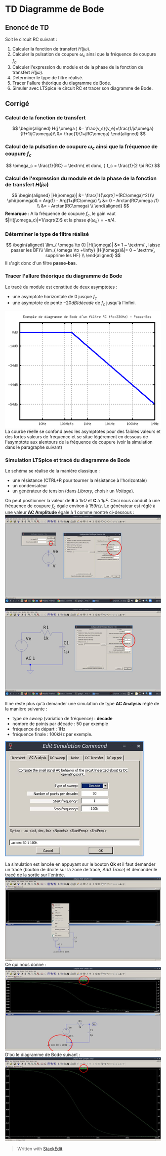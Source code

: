 ﻿# TD Diagramme de Bode

## Enoncé de TD
Soit le circuit RC suivant :

 1. Calculer la fonction de transfert $H(j\omega)$. 
 2. Calculer la pulsation de coupure $\omega_c$ ainsi que la fréquence de coupure $f_c$. 
 3. Calculer l'expression du module et de la phase de la fonction de transfert $H(j\omega)$.
 4. Déterminer le type de filtre réalisé.
 5. Tracer l'allure théorique du diagramme de Bode. 
 6. Simuler avec LTSpice le circuit RC et tracer son diagramme de Bode.

## Corrigé

### Calcul de la fonction de transfert
$$
\begin{aligned}
H(j \omega ) &= \frac{v_s}{v_e}=\frac{1/jc\omega}{R+1/jC\omega}\\
&= \frac{1}{1+jRC\omega}
\end{aligned}
$$
### Calcul de la pulsation de coupure $\omega_c$ ainsi que la fréquence de coupure $f_c$
$$
\omega_c = \frac{1}{RC} ~ \textrm{ et donc, } f_c = \frac{1}{2 \pi RC}
$$
### Calcul de l'expression du module et de la phase de la fonction de transfert $H(j\omega)$
$$
\begin{aligned}
|H(j\omega)| &= \frac{1}{\sqrt{1+(RC\omega)^2}}\\
\phi(j\omega)& = Arg(1) - Arg(1+jRC\omega) \\
&= 0 - Arctan(RC\omega /1) \\
&= - Arctan(RC\omega) \\
\end{aligned} 
$$
**Remarque** : A la fréquence de coupure $f_c$, le gain vaut $|H(j\omega_c)|=1/\sqrt(2)$ et la phase $\phi(\omega_c)=-\pi/4$.

### Déterminer le type de filtre réalisé
$$
\begin{aligned}
\lim_{ \omega \to 0} |H(j\omega)| &= 1 ~ \textrm{ , laisse passer les BF}\\
\lim_{ \omega \to +\infty} |H(j\omega)&|= 0 ~ \textrm{, supprime les HF} \\
\end{aligned}
$$
Il s'agit donc d'un filtre **passe-bas**.

### Tracer l'allure théorique du diagramme de Bode
Le tracé du module est constitué de deux asymptotes :
* une asymptote horizontale de $0$ jusque $f_c$
* une asymptote de pente $-20dB/décade$ de $f_c$ jusqu'à l'infini.

![enter image description here](https://github.com/sl4iut3/Documents/raw/master/M1104/bodeRC.png)
La courbe réelle se confond avec les asymptotes pour des faibles valeurs et des fortes valeurs de fréquence et se situe légèrement en dessous de l'asymptote aux alentours de la fréquence de coupure (voir la simulation dans le paragraphe suivant)

### Simulation LTSpice et tracé du diagramme de Bode

Le schéma se réalise de la manière classique :
* une résistance (CTRL+R pour tourner la résistance à l'horizontale)
* un condensateur
* un générateur de tension (dans *Library*, choisir un *Voltage*).

On peut positionner la valeur de **R** à $1k\Omega$ et **C** à $1\mu F$. Ceci nous conduit à une fréquence de coupure $f_c$ égale environ à $159Hz$.
Le générateur est réglé à une valeur **AC Amplitude** égale à 1 comme montré ci-dessous :
![enter image description here](https://github.com/sl4iut3/Documents/raw/master/M1104/ltspice-generateurAC.jpg)

![enter image description here](https://github.com/sl4iut3/Documents/raw/master/M1104/ltspice-bodeRC.jpg)

Il ne reste plus qu'à demander une simulation de type **AC Analysis** réglé de la manière suivante :
* type de *sweep* (variation de fréquence) : **decade**
* nombre de points par décade : 50 par exemple
* fréquence de départ : 1Hz
* fréquence finale : 100kHz par exemple.

![enter image description here](https://github.com/sl4iut3/Documents/raw/master/M1104/ltspice-simulationBode.jpg)

La simulation est lancée en appuyant sur le bouton **Ok** et il faut demander un tracé (bouton de droite sur la zone de tracé, *Add Trace*) et demander le tracé de la sortie sur l'entrée.
![enter image description here](https://github.com/sl4iut3/Documents/raw/master/M1104/ltspice-simulationBode-addtrace.jpg)
Ce qui nous donne :
![enter image description here](https://github.com/sl4iut3/Documents/raw/master/M1104/ltspice-simulation-tout.jpg)
D'où le diagramme de Bode suivant :
![enter image description here](https://github.com/sl4iut3/Documents/raw/master/M1104/ltspice-bode.jpg)



> Written with [StackEdit](https://stackedit.io/).
<!--stackedit_data:
eyJoaXN0b3J5IjpbLTE5MTc5ODY2ODMsLTYyMzg2MDAwNywtMj
A3NTMxODcwOCwxMDgyMzIxMDIxLC0xMDk1MzQyMTE3LC00ODM4
NTcyNDQsLTc4ODkxMjYyMywxOTc3MDM3NjkzLDE4NTgxMDI1M1
19
-->